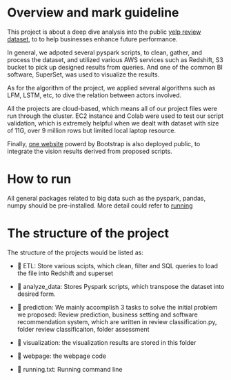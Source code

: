 # Overview and mark guideline

This project is about a deep dive analysis into the public  [yelp review dataset](https://www.kaggle.com/yelp-dataset/yelp-dataset), to to help businesses enhance future performance.  

In general, we adpoted several pyspark scripts, to clean, gather, and process the dataset, and utilized various AWS services such as Redshift, S3 bucket to pick up designed results from queries. And one of the common BI software, SuperSet, was used to visualize the results. 

As for the algorithm of the project, we applied several algorithms such as LFM, LSTM, etc, to dive the relation between actors involved. 

All the projects are cloud-based, which means all of our project files were run through the cluster. EC2 instance and Colab were used to test our script validation, which is extremely helpful when we dealt with dataset with size of 11G, over 9 million rows but limited local laptop resource.

Finally, [one website](https://yelp-big-data-1n2acbksm-yhs2.vercel.app/landing.html) powerd by Bootstrap is also deployed public, to integrate the vision results derived from proposed scripts.



# How to run

All general packages related to big data such as the pyspark, pandas, numpy should be pre-installed. More detail could refer to [running](.\RUNNING.txt)



# The structure of the project 

The structure of the projects would be listed as:

+ :file_folder: ETL: Store various scipts, which clean, filter and SQL queries to load the file into Redshift and superset

+ :file_folder: analyze_data: Stores Pyspark scripts, which transpose the dataset into desired form.
+ :file_folder: prediction: We mainly accomplish 3 tasks to solve the initial problem we proposed: Review prediction, business setting and software recommendation system, which are written in review classification.py, folder review classificaiton, folder assessment
+ :file_folder: visualization: the visualization results are stored in this folder
+ :file_folder: webpage: the webpage code
+ :page_with_curl: running.txt: Running command line



